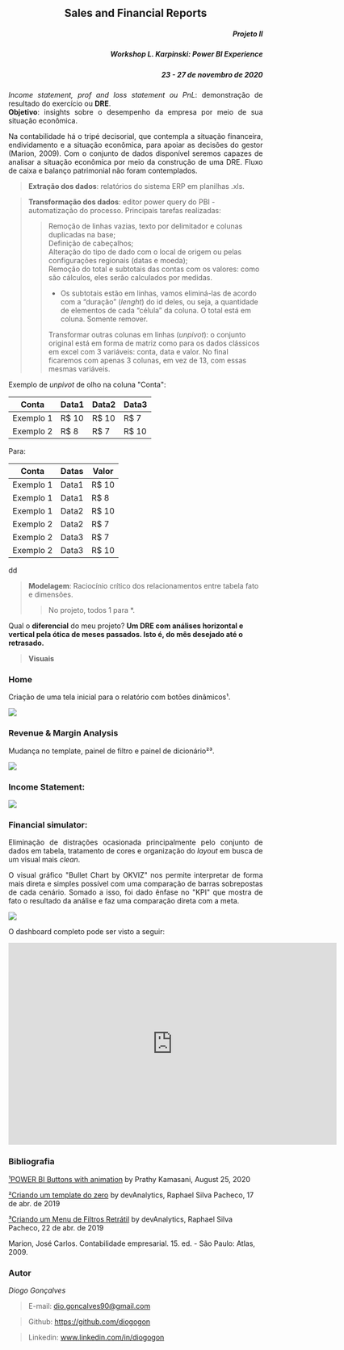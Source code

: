 <h2 align="center"> Sales and Financial Reports </h2>
<h5 align="right"> Projeto II </h5>
<h5 align="right"> Workshop L. Karpinski: Power BI Experience  </h5>
<h5 align="right"> 23 - 27 de novembro de 2020 </h5>

<p align="justify"><i>Income statement, prof and loss statement ou PnL</i>: demonstração de resultado do exercício ou <b>DRE</b>.<br>
<b>Objetivo</b>: insights sobre o desempenho da empresa por meio de sua situação econômica.</p>

<p align="justify"> Na contabilidade há o tripé decisorial, que contempla a situação financeira, endividamento e a situação econômica, para apoiar as decisões do gestor (Marion, 2009). Com o conjunto de dados disponível seremos capazes de analisar a situação econômica por meio da construção de uma DRE. Fluxo de caixa e balanço patrimonial não foram contemplados.</p>

> <b>Extração dos dados</b>: relatórios do sistema ERP em planilhas .xls.

> <b>Transformação dos dados</b>: editor power query do PBI - automatização do processo. Principais tarefas realizadas:
>>
>> Remoção de linhas vazias, texto por delimitador e colunas duplicadas na base;<br>
>> Definição de cabeçalhos;<br>
>> Alteração do tipo de dado com o local de origem ou pelas configurações regionais (datas e moeda);<br>
>> Remoção do total e subtotais das contas com os valores: como são cálculos, eles serão calculados por medidas.
>> * Os subtotais estão em linhas, vamos eliminá-las de acordo com a “duração” (<i>lenght</i>) do id deles, ou seja, a quantidade de elementos de cada “célula” da coluna. O total está em coluna. Somente remover.<br>
>>
>> Transformar outras colunas em linhas (<i>unpivot</i>): o conjunto original está em forma de matriz como para os dados clássicos em excel com 3 variáveis: conta, data e valor. No final ficaremos com apenas 3 colunas, em vez de 13, com essas mesmas variáveis.

Exemplo de <i>unpivot</i> de olho na coluna "Conta":

Conta     | Data1 |Data2|Data3
--------- | ------|-----|-----
Exemplo 1 | R$ 10 |R$ 10|R$ 7
Exemplo 2 | R$ 8  |R$ 7 |R$ 10

Para:

Conta     | Datas |Valor
--------- | ------|-----
Exemplo 1 | Data1 |R$ 10
Exemplo 1 | Data1 |R$  8
Exemplo 1 | Data2 |R$ 10
Exemplo 2 | Data2 |R$  7
Exemplo 2 | Data3 |R$  7
Exemplo 2 | Data3 |R$ 10

dd
> <b>Modelagem</b>: Raciocínio crítico dos relacionamentos entre tabela fato e dimensões.
>>
>> No projeto, todos 1 para *.

Qual o <b>diferencial</b> do meu projeto? <b>Um DRE com análises horizontal e vertical pela ótica de meses passados. Isto é, do mês desejado até o retrasado.</b> 

> <b>Visuais</b>

### Home
Criação de uma tela inicial para o relatório com botões dinâmicos¹.

<img src="https://raw.githubusercontent.com/diogogon/myProject_Week_PBI_Karpinski/main/Home.gif">

### Revenue & Margin Analysis
Mudança no template, painel de filtro e painel de dicionário²³.

<img src="https://raw.githubusercontent.com/diogogon/myProject_Week_PBI_Karpinski/main/RevenueandMarginAnalysis.gif">

### Income Statement: 

<img src="https://raw.githubusercontent.com/diogogon/myProject_Week_PBI_Karpinski/main/IncomeStatement.gif">

### Financial simulator:
<p align="justify"> Eliminação de distrações ocasionada principalmente pelo conjunto de dados em tabela, tratamento de cores e organização do <i>layout</i> em busca de um visual mais <i>clean</i>.</p>

<p align="justify"> O visual gráfico "Bullet Chart by OKVIZ" nos permite interpretar de forma mais direta e simples possível com uma comparação de barras sobrepostas de cada cenário. Somado a isso, foi dado ênfase no "KPI" que mostra de fato o resultado da análise e faz uma comparação direta com a meta.</p>

<img src="https://raw.githubusercontent.com/diogogon/myProject_Week_PBI_Karpinski/main/IncomeStatementWIF.gif">

O dashboard completo pode ser visto a seguir:

<iframe width="650" height="400" src="https://app.powerbi.com/view?r=eyJrIjoiMGI2OThlMTgtZTMzOS00ZjUyLTgyYTktZmIwZTc0ZmQ2NjI0IiwidCI6IjkwOTJiNThjLWQxNDctNDE4ZC1hMWYxLWZhN2VhZDNkN2ZiMCJ9" frameborder="0" allowFullScreen="true"></iframe>

<p></p>

### Bibliografia
[¹POWER BI Buttons with animation](https://prathy.com/2020/08/powerbi-buttons-with-animation/) by Prathy Kamasani, August 25, 2020

[²Criando um template do zero](https://www.youtube.com/watch?v=fMrVBEUFCgg) by devAnalytics, Raphael Silva Pacheco, 17 de abr. de 2019 

[³Criando um Menu de Filtros Retrátil](https://www.youtube.com/watch?v=xiNJg7NxC7Y) by devAnalytics, Raphael Silva Pacheco, 22 de abr. de 2019

Marion, José Carlos. Contabilidade empresarial. 15. ed. - São Paulo: Atlas, 2009.

### Autor
*Diogo Gonçalves*
> E-mail: dio.goncalves90@gmail.com

> Github: https://github.com/diogogon

> Linkedin: www.linkedin.com/in/diogogon
